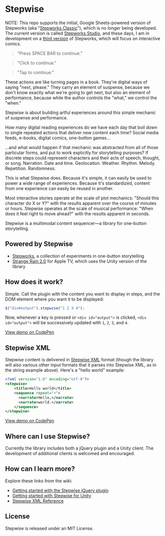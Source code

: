 # Stepwise

NOTE: This repo supports the initial, Google Sheets-powered version of Stepworks (aka "[Stepworks Classic](https://step.works/index.php/site_2023/classic)"), which is no longer being developed. The current version is called [Stepworks Studio](https://step.works/index.php/site/stepworks-studio), and these days, I am in development on a [third version](https://opertoon.com/blog/building-the-next-stepworks) of Stepworks, which will focus on interactive comics.

>"Press SPACE BAR to continue."

>"Click to continue."

>"Tap to continue."

These actions are like turning pages in a book. They're digital ways of saying "next, please." They carry an element of suspense, because we don't know exactly what we're going to get next, but also an element of performance, because while the author controls the "what," we control the "when."

Stepwise is about building artful experiences around this simple mechanic of suspense and performance.

How many digital reading experiences do we have each day that boil down to single repeated actions that deliver new content each time? Social media feeds, e-books, digital comics, one-button games...

...and what would happen if that mechanic was abstracted from all of those particular forms, and put to work explicitly for storytelling purposes? If discrete steps could represent characters and their acts of speech, thought, or song. Narration. Date and time. Geolocation. Weather. Rhythm. Melody. Repetition. Randomness.

This is what Stepwise does. Because it's simple, it can easily be used to power a wide range of experiences. Because it's standardized, content from one experience can easily be reused in another.

Most interactive stories operate at the scale of plot mechanics: "Should this character do X or Y?" with the results apparent over the course of minutes or hours. Stepwise operates at the scale of musical performance: "When does it feel right to move ahead?" with the results apparent in seconds.

Stepwise is a multimodal content sequencer—a library for one-button storytelling. 

## Powered by Stepwise
+ [Stepworks](http://step.works), a collection of experiments in one-button storytelling
+ [Strange Rain 2.0](http://opertoon.com/strange-rain/) for Apple TV, which uses the Unity version of the library


## How does it work?
Simple. Call the plugin with the content you want to display in steps, and the DOM element where you want it to be displayed:

```javascript
$("div#output").stepwise("1 2 3 4");
```

Now, whenever a key is pressed or `<div id="output">` is clicked, `<div id="output">` will be successively updated with `1`, `2`, `3`, and `4`.

[View demo on CodePen](http://codepen.io/eloyer/pen/XdxKMm)

## Stepwise XML
Stepwise content is delivered in [Stepwise XML](https://github.com/eloyer/stepwise/wiki/Stepwise-XML-Reference) format (though the library will also various other input formats that it parses into Stepwise XML, as in the string example above). Here's a "hello world" example:

```xml
<?xml version="1.0" encoding="utf-8"?>
<stepwise>
	<title>Hello world</title>
    <sequence repeat="+">
      <narrate>Hello,</narrate>
      <narrate>world.</narrate>
    </sequence>
</stepwise>
```
[View demo on CodePen](http://codepen.io/eloyer/pen/KzBbMW)

## Where can I use Stepwise?
Currently the library includes both a jQuery plugin and a Unity client. The development of additional clients is welcomed and encouraged.

## How can I learn more?
Explore these links from the wiki:

- [Getting started with the Stepwise jQuery plugin](https://github.com/eloyer/stepwise/wiki/Getting-started-with-the-Stepwise-jQuery-plugin)
- [Getting started with Stepwise for Unity](https://github.com/eloyer/stepwise/wiki/Getting-started-with-Stepwise-for-Unity)
- [Stepwise XML Reference](https://github.com/eloyer/stepwise/wiki/Stepwise-XML-Reference)

## License
Stepwise is released under an MIT License.
